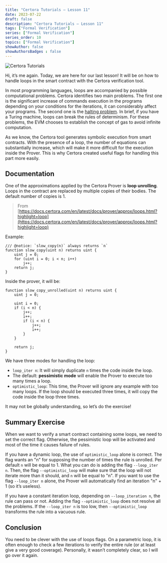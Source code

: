 ```yaml
---
title: "Certora Tutorials — Lesson 11"
date: 2023-07-22
draft: false
description: "Certora Tutorials — Lesson 11"
tags: ["Formal Verification"]
series: ["Formal Verification"]
series_order: 10
topics: ["Formal Verification"]
showAuthor: false
showAuthorsBadges : false
---
```



![Certora Tutorials](https://cdn-images-1.medium.com/freeze/max/800/1*HnSErp18uxfhXvmqeHIWkA.jpeg)

Hi, it’s me again. Today, we are here for our last lesson! It will be on how to handle loops in the smart contract with the Certora verification tool.

In most programming languages, loops are accompanied by possible computational problems. Certora identifies two main problems. The first one is the significant increase of commands execution in the programs depending on your conditions for the iterations, it can considerably affect your programs. The second one is the [halting problem](https://en.wikipedia.org/wiki/Halting_problem). In brief, if you have a Turing machine, loops can break the rules of determinism. For these problems, the EVM chooses to establish the concept of gas to avoid infinite computation.

As we know, the Certora tool generates symbolic execution from smart contracts. With the presence of a loop, the number of equations can substantially increase, which will make it more difficult for the execution inside the Prover. This is why Certora created useful flags for handling this part more easily.

## Documentation

One of the approximations applied by the Certora Prover is **loop unrolling**. Loops in the contract are replaced by multiple copies of their bodies. The default number of copies is 1.

> From [https://docs.certora.com/en/latest/docs/prover/approx/loops.html?highlight=loop](https://docs.certora.com/en/latest/docs/prover/approx/loops.html?highlight=loop)

Example:

```solidity
/// @notice: `slow_copy(n)` always returns `n`
function slow_copy(uint n) returns uint {
    uint j = 0;
    for (uint i = 0; i < n; i++)
        j++;
    return j;
}
```

Inside the prover, it will be:

```solidity
function slow_copy_unrolled(uint n) returns uint {
    uint j = 0;
    
    uint i = 0;
    if (i < n) {
        j++;
        i++;
        if (i < n) {
            j++;
            i++;
        }
    }
    
    return j;
}
```

We have three modes for handling the loop:

- `loop_iter n`: It will simply duplicate `n` times the code inside the loop.
- The default: **pessimistic mode** will enable the Prover to execute too many times a loop.
- `optimistic_loop`: This time, the Prover will ignore any example with too many loops. If the loop should be executed three times, it will copy the code inside the loop three times.

It may not be globally understanding, so let’s do the exercise!

## Summary Exercise

When we want to verify a smart contract containing some loops, we need to set the correct flag. Otherwise, the pessimistic loop will be activated and most of the time it causes failure of rules.

If you have a dynamic loop, the use of `optimistic_loop` alone is correct. The flag wants an "n" for supposing the number of times the rule is unrolled. Per default `n` will be equal to 1. What you can do is adding the flag `--loop_iter n`. Then, the flag `--optimistic_loop` will make sure that the loop will not iterate more than it should, and `n` will be equal to "n". If you want to use the flag `--loop_iter n` alone, the Prover will automatically find an iteration "n" + 1 (so it’s useless).

If you have a constant iteration loop, depending on `--loop_iteration n`, the rule can pass or not. Adding the flag `--optimistic_loop` does not resolve all the problems. If the `--loop_iter n` is too low, then `--optimistic_loop` transforms the rule into a vacuous rule.

## Conclusion

You need to be clever with the use of loops flags. On a parametric loop, it is often enough to check a few iterations to verify the entire rule (or at least give a very good coverage). Personally, it wasn’t completely clear, so I will go over it again.